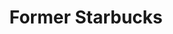 ---
title: "Former Starbucks"
url: /chicago/former-starbucks-west-fullerton-avenue/
shop: vacant
---